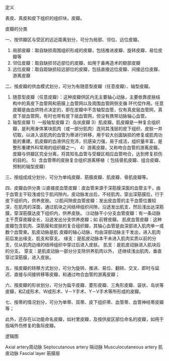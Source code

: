 定义

表皮、真皮和皮下组织的组织块，皮瓣。

皮瓣的分类

一、按供瓣区与受区的远近距离划分，可分为局部、邻位、远位皮瓣。
1. 局部皮瓣：取自缺损周围组织形成的皮瓣，包括推进皮瓣、旋转皮瓣、易位皮瓣等
2. 邻位皮瓣：取自缺损邻近部位的皮瓣，如用于鼻再造术的额部皮瓣
3. 远位皮瓣：取自距缺损较远部位的皮瓣，包括直接远位皮瓣、间接远位皮瓣、游离皮瓣

二、按皮瓣的供血模式划分，可分为有随意型皮瓣（任意皮瓣）、轴型皮瓣。
1. 随意型皮瓣（任意皮瓣）：这种皮瓣供区内无主要轴心动脉，主要依靠皮肤结构中的真皮下血管网和筋膜上血管网以及周围血管网侧支循 环代偿作用。任意皮瓣是由血供特点决定的，即在皮瓣中不含轴型血管，仅有真皮层血管网，真皮下层血管网，有时也带有皮下层血管网，但没有携带动脉轴心血管。
2. 轴型皮瓣
1）一般轴型皮瓣
2）岛状皮瓣
3）肌皮瓣。肌皮瓣是一种复合组织瓣，是利用身体某块肌肉（或一部分肌肉）连同其浅层的皮下组织、皮肤一并切取，以进入该肌肉的血管为蒂进行转移，用于较大创面缺损的修复或肌肉功能的重建。肌皮瓣的血液供应充沛，抗感染力强，易于成活，组织量丰富，是整形重建外科常用的组织瓣之一。
4）游离皮瓣，又称吻合血管的游离皮瓣。皮瓣与供瓣区完全分离，将其知名血管与受瓣区相应血管吻合，达到修复损伤的目的。
5）含血管蒂的皮肤复合组织游离移植（ 包括骨肌皮瓣、组合皮瓣、预制的轴型皮瓣）

三、按组成成分划分，可分为单纯皮瓣、筋膜皮瓣、肌皮瓣、骨肌皮瓣等。

四、皮瓣血供分类
⑴直接皮血管皮瓣：皮血管来源于深筋膜深面的血管主干，由于血管主干较浅或位于肌间隙内，皮动脉发出后，不经肌肉，穿出深筋膜后，行于皮下组织内，供养皮肤。
⑵肌间隙皮血管皮瓣：发出皮血管的主干血管位置较深，在肌肉的深面，通过肌块之间结缔组织间隙，沿途发出肌支，然后浅出达深筋膜，穿深筋膜达皮下组织内，供养皮肤。
⑶动脉干小分支血管皮瓣：有一条动脉主干贯穿皮瓣全长，沿途发出分支供养皮瓣；如 前臂皮瓣。
 肌皮血管皮瓣：这种皮瓣包含肌肉、深筋膜和皮肤的复合组织瓣，其轴心血管是由深部进入肌肉单一或数个血管束。肌皮动脉是肌 皮瓣的轴心动脉，均由深部动脉主干发出，进入肌肉前后发出缘支、肌支和穿支。
缘支：是肌皮动脉本干未进入肌肉实质以前的分支，仅从肌肉边缘的结缔组织中穿过后进入皮肤。
肌支：是肌皮动脉进入肌块后的分支。
穿支：是肌皮动脉一部分分支除供养肌肉以外， 还继续浅出肌肉，垂直穿过深筋膜，进入皮肤。

五、按皮瓣的转移方式划分，可分为旋转、推进、易位、翻转、交叉、即时与延迟、直接与间接转移等皮瓣，和通过吻合血管的游离皮瓣；

六、按皮瓣的形状划分，可分为扁平皮瓣、菱形皮瓣、三角形皮瓣、袋状、岛状等皮瓣，和Z成形术、W成形术、V－Y手术、Y－V手术等所形成的皮瓣。

七、按蒂的情况划分，可分为单蒂、双蒂、皮下组织蒂、血管蒂、血管神经蒂皮瓣等；

此外，还存在以功能命名皮瓣，如衬里皮瓣，及按供皮区部位命名的皮瓣，如用于指端外伤修复的鱼际皮瓣。

逻辑图





Axial artery周动脉
Septocutanous artery 隔动脉
Musculocutaneous artery 肌皮动脉
Fascial layer 筋膜层

